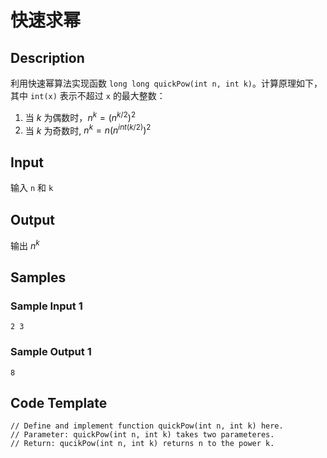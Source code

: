 # 快速求幂

## Description
利用快速幂算法实现函数 `long long quickPow(int n, int k)`。计算原理如下，其中 `int(x)` 表示不超过 `x` 的最大整数：

1. 当 $k$ 为偶数时，$n^k = ({n^{k/2}})^2$
2. 当 $k$ 为奇数时, $n^k = n({n^{int(k/2)}})^2$ 

## Input
输入 `n` 和 `k`

## Output
输出 $n^k$
 
## Samples
### Sample Input 1 
```
2 3
```

### Sample Output 1
```
8
```

## Code Template
```
// Define and implement function quickPow(int n, int k) here.
// Parameter: quickPow(int n, int k) takes two parameteres.
// Return: qucikPow(int n, int k) returns n to the power k.
```